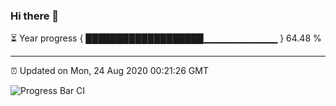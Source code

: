 ### Hi there 👋

⏳ Year progress { ███████████████████▁▁▁▁▁▁▁▁▁▁▁ } 64.48 %

---

⏰ Updated on Mon, 24 Aug 2020 00:21:26 GMT

![Progress Bar CI](https://github.com/liununu/liununu/workflows/Progress%20Bar%20CI/badge.svg)
